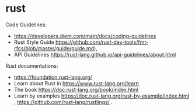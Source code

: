 # rust

Code Guidelines:

* https://developers.diem.com/main/docs/coding-guidelines
* Rust Style Guide https://github.com/rust-dev-tools/fmt-rfcs/blob/master/guide/guide.md), 
* API Guidelines https://rust-lang.github.io/api-guidelines/about.html

Rust documentations: 
* https://foundation.rust-lang.org/
* Learn about Rust in https://www.rust-lang.org/learn 
* The book https://doc.rust-lang.org/book/index.html 
* Learn by examples https://doc.rust-lang.org/rust-by-example/index.html , https://github.com/rust-lang/rustlings/ .
